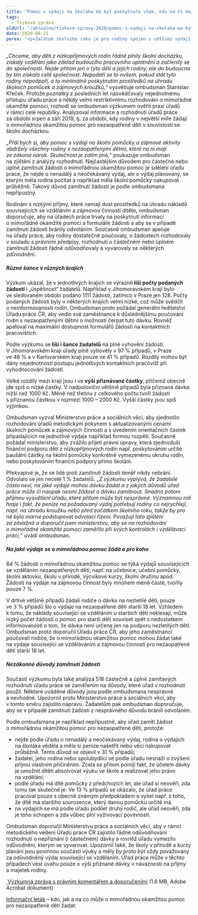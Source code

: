 ```yaml
---
title: "Pomoc s výdaji na školáka má být poskytnuta všem, kdo na ni mají ze zákona nárok"
tags:
  - Tisková zpráva
oldUrl: "/aktualne/tiskove-zpravy-2020/pomoc-s-vydaji-na-skolaka-ma-byt-poskytnuta-vsem-kdo-na-ni-maji-ze-zakona-narok"
date: 2020-08-21
perex: "<p>Začátek školního roku je pro rodiny spojen s většími výdaji. Pořídit školákovi potřebné vybavení a školní pomůcky vyjde na několik tisíc korun, k nimž je třeba připočítat ještě náklady na školní obědy a zájmové kroužky. Zvlášť pro rodiny s nízkými příjmy či nemajetné je nemožné vlastními silami zajistit dítěti vše potřebné. Stát sice pro tyto situace počítá s dávkou mimořádné okamžité pomoci na úhradu odůvodněných nákladů souvisejících se vzděláním a zájmovou činností nezaopatřeného dítěte, ale výzkum ombudsmana ukázal, že se informovanost rodin a jejich šance tuto dávku na školáka získat v jednotlivých krajích výrazně liší.</p>"
---
```


<!-- imported from the old website -->

<p><i>„Chceme, aby děti z nízkopříjmových rodin řádně plnily školní docházku, získaly vzdělání jako základ budoucího pracovního uplatnění a začlenily se do společnosti. Nejde přitom jen o tyto děti a jejich rodiny, ale do budoucna by tím získala celá společnost. Nepodaří se to ovšem, pokud stát tyto rodiny nepodpoří, a to minimálně poskytnutím prostředků na úhradu školních pomůcek a zájmových kroužků,“</i> vysvětluje ombudsman Stanislav Křeček. Protože poznatky z posledních let nasvědčovaly nejednotnému přístupu úřadu práce a někdy velmi restriktivnímu rozhodování o mimořádné okamžité pomoci, rozhodl se ombudsman výzkumem ověřit praxi úřadů v rámci celé republiky. Analyzoval informace a rozhodnutí úřadů práce za období srpen a září 2019, tj. za období, kdy rodiny v největší míře žádají o mimořádnou okamžitou pomoc pro nezaopatřené děti v souvislosti se školní docházkou.</p> <p><i>„Přál bych si, aby pomoc s výdaji na školní pomůcky a zájmové aktivity obdržely všechny rodiny s nezaopatřenými dětmi, které na ni mají ze zákona nárok. Skutečnost je zatím jiná,“</i> poukazuje ombudsman na zjištění z analýzy rozhodnutí. Nejčastějším důvodem pro částečné nebo úplné zamítnutí žádosti o mimořádnou okamžitou pomoc je sdělení úřadu práce, že nejde o nenadálý a neočekávaný výdaj, ale o výdaj plánovaný, se kterým měla rodina počítat a například měla školní pomůcky nakupovat průběžně. Takový důvod zamítnutí žádosti je podle ombudsmana nepřípustný. </p> <p>Rodinám s nízkými příjmy, které nemají dost prostředků na úhradu nákladů souvisejících se vzděláním a zájmovou činností dítěte, ombudsman doporučuje, aby na úřadech práce trvaly na poskytnutí informací o mimořádné okamžité pomoci a formuláře žádosti a aby se v případě zamítnutí žádosti bránily odvoláním. Současně ombudsman apeluje na úřady práce, aby rodiny dostatečně poučovaly, o žádostech rozhodovaly v souladu s právními předpisy, rozhodnutí o částečném nebo úplném zamítnutí žádosti řádně odůvodňovaly a vyvarovaly se některých zdůvodnění.</p> <h5>Různé šance v různých krajích</h5> <p>Výzkum ukázal, že v jednotlivých krajích se výrazně<b> liší počty podaných žádostí </b>i „úspěšnost“ žadatelů. Například v Jihomoravském kraji bylo ve sledovaném období podáno 1111 žádostí, zatímco v Praze jen 128. Počty podaných žádostí byly v některých krajích velmi nízké, což může svědčit o neinformovanosti rodin. Ombudsman proto požádal generální ředitelství Úřadu práce ČR, aby vedlo své zaměstnance k důslednějšímu poučování rodin s nezaopatřenými dětmi o možnosti čerpat tuto dávku. Rovněž apeloval na maximální dostupnost formulářů žádostí na kontaktních pracovištích. </p> <p>Podle výzkumu se<b> liší i šance žadatelů</b> na plné vyhovění žádosti. V Jihomoravském kraji úřady plně vyhověly v 97 % případů, v Praze ve 46 % a v Karlovarském kraji pouze ve 41 % případů. Rozdíly mohou být dány nejednotností postupu jednotlivých kontaktních pracovišť při vyhodnocování žádostí. </p> <p>Velké rozdíly mezi kraji jsou i ve <b>výši přiznávané částky</b>, přičemž obecně jde spíš o nízké částky. V nadpoloviční většině případů byla přiznaná dávka nižší než 1000 Kč. Méně než třetinu z celkového počtu tvoří žádosti s přiznanou částkou v rozmezí 1000 &ndash; 2000 Kč. Vyšší částky jsou spíš výjimkou. </p> <p>Ombudsman vyzval Ministerstvo práce a sociálních věcí, aby sjednotilo rozhodování úřadů metodickým pokynem s aktualizovanými cenami školních pomůcek a zájmových činností a s uvedením orientačních částek připadajících na jednotlivé výdaje například formou rozpětí. Současně požádal ministerstvo, aby zvážilo přijetí právní úpravy, která zjednoduší finanční podporu dětí z nízkopříjmových rodin např. poskytováním určité paušální částky na školní pomůcky konkrétně vymezenému okruhu rodin, nebo poskytováním finanční podpory přímo školám.</p> <p>Překvapivé je, že se lidé proti zamítnutí žádosti téměř nikdy nebrání. Odvolalo se jen necelé 1 % žadatelů. <i>„Z výzkumu vyplývá, že žadatelé často neví, na jaké výdaje mohou dávku žádat a z jakých důvodů úřad práce může či naopak nesmí žádost o dávku zamítnout. Snadno potom přijmou vysvětlení úřadu, které přitom může být nesprávné. Významnou roli hraje i fakt, že peníze na požadovaný výdaj potřebují rodiny co nejrychleji, např. na úhradu kroužku nebo před začátkem školního roku, takže by pro ně bylo marné podstupovat odvolací řízení. Považuji tato zjištění za závažná a doporučil jsem ministerstvu, aby se na rozhodování o mimořádné okamžité pomoci zaměřilo při svých kontrolách i vzdělávací práci,“</i> uvádí ombudsman.</p> <h5>Na jaké výdaje se o mimořádnou pomoc žádá a pro koho </h5> <p>84 % žádostí o mimořádnou okamžitou pomoc se týká výdajů souvisejících se vzděláním nezaopatřených dětí, např. na učebnice, učební pomůcky, školní aktovku, školu v přírodě, výcvikové kurzy, školní družinu apod. Žádosti na výdaje na zájmovou činnost byly mnohem méně časté, tvořily pouze 7 %. </p> <p>V drtivé většině případů žádali rodiče o dávku na nezletilé děti, pouze ve 3 % případů šlo o výdaje na nezaopatřené děti starší 18 let. Vzhledem k tomu, že náklady související se vzděláním u starších dětí neklesají, může nízký počet žádostí o pomoc pro starší děti souviset opět s nedostatkem informovanosti o tom, že dávka není určena jen na podporu nezletilých dětí. Ombudsman proto doporučil Úřadu práce ČR, aby jeho zaměstnanci poučovali rodiče, že o mimořádnou okamžitou pomoc mohou žádat také na výdaje související se vzděláváním a zájmovou činností pro nezaopatřené děti starší 18 let.</p> <h5>Nezákonné důvody zamítnutí žádosti</h5> <p>Součástí výzkumu byla také analýza 518 částečně a úplně zamítavých rozhodnutí úřadu práce se zaměřením na důvody, které úřad v rozhodnutí použil. Některé uváděné důvody jsou podle ombudsmana nesprávné a nevhodné. Upozornil proto Ministerstvo práce a sociálních věcí, aby v tomto směru zajistilo nápravu. Žadatelům pak ombudsman doporučuje, aby se v případě zamítnutí žádosti z nesprávného důvodu bránili odvoláním.</p> <p>Podle ombudsmana je například nepřípustné, aby úřad zamítl žádost o mimořádnou okamžitou pomoc pro nezaopatřené děti, protože:</p><ul><li>nejde podle úřadu o nenadálý a neočekávaný výdaj, rodina o výdajích na školáka věděla a měla si peníze našetřit nebo věci nakupovat průběžně. Tento důvod se objevil v 31 % případů;</li><li>žadatel, jeho rodina nebo spolubydlící se podle úřadu nesnaží o zvýšení příjmu vlastním přičiněním. Zcela se přitom pomíjí fakt, že účelem dávky je umožnit dítěti absolvovat výuku ve škole a realizovat jeho právo na vzdělání;</li><li>podle úřadu má dítě pomůcky z předchozích let, ale úřad si neověří, zda tomu tak skutečně je. Ve 13 % případů se ukázalo, že úřad práce pracoval pouze s obecně známým předpokladem a vyšel např. z toho, že dítě má staršího sourozence, který danou pomůcku určitě má.</li><li>na výdajích se má podle úřadu podílet druhý rodič, ale úřad neověří, zda je toho schopen a zda vůbec plní vyživovací povinnosti.</li></ul> <p>Ombudsman doporučil Ministerstvu práce a sociálních věcí, aby v rámci metodického vedení Úřadu práce ČR zajistilo řádné odůvodňování rozhodnutí o nepřiznání (i částečném) dávky a rovněž úřadu vymezilo odůvodnění, kterým se vyvarovat. Upozornil také, že školy v přírodě a kurzy plavání jsou povinnou součástí výuky a měly by proto být vždy považovány za odůvodněný výdaj související se vzděláním. Úřad práce může v těchto případech vést úvahu pouze o výši přiznané dávky v návaznosti na příjmy a majetek rodiny.</p> <p></p> <p><a title="Otevření do nového okna" href="https://www.ochrance.cz/fileadmin/user_upload/VOP/Tiskove_zpravy_prilohy/SZD_25-2020-doporuceni_MOP.pdf" target="_blank"><img alt="" src="https://www.ochrance.cz/typo3/ext/od_linkdesc/icons/pdf.gif" class="od_linkdesc_icon" /> Výzkumná zpráva s právním komentářem a doporučeními</a> (1.6 MB, Adobe Acrobat dokument)</p> <p><a href="https://www.ochrance.cz/fileadmin/user_upload/Letaky/MOP-pro-deti.pdf" target="_blank">Informační leták</a> – kdo, jak a na co může o mimořádnou okamžitou pomoc pro nezaopatřené děti žádat: </p>
